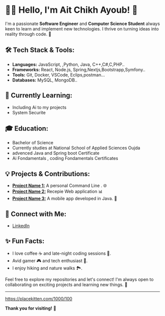 # 👨‍💻 **Hello, I'm Ait Chikh Ayoub!** 👋


I'm a passionate **Software Engineer** and **Computer Science Student** always keen to learn and implement new technologies. I thrive on turning ideas into reality through code. 🚀

## 🛠 **Tech Stack & Tools:**
- **Languages:** JavaScript, ,Python, Java, C++,C#,C,PHP..
- **Frameworks:** React, Node.js, Spring,Nextjs,Bootstrapp,Symfony..
- **Tools:** Git, Docker, VSCode, Eclips,postman...
- **Databases:** MySQL, MongoDB..


## 🌱 **Currently Learning:**
- Including Ai to my projects
- System Securite

## 🎓 **Education:**
- Bachelor of Science
- Currently studies at National School of Applied Sciences Oujda
- advenced Java and Spring boot Certificate
- Ai Fondamentals , coding Fondamentals Certificates

## 💡 **Projects & Contributions:**
- [**Project Name 1:**](#)  A personal Command Line . 🌐
- [**Project Name 2:**](#) Recepie Web application 📊
- [**Project Name 3:**](#) A mobile app developed in Java. 📱


## 🤝 **Connect with Me:**
- [LinkedIn](https://www.linkedin.com/in/ayoub-ait-chikh-96b7b4291/)



## ✨ **Fun Facts:**
- I love coffee ☕ and late-night coding sessions 🌙.
- Avid gamer 🎮 and tech enthusiast 🤖.
- I enjoy hiking and nature walks 🏞️.


Feel free to explore my repositories and let's connect! I'm always open to collaborating on exciting projects and learning new things. 🚀

---

https://placekitten.com/1000/100

**Thank you for visiting!** 🙏

